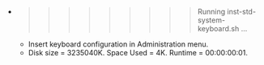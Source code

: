 * >>>>>>>>> Running inst-std-system-keyboard.sh ...
  * Insert keyboard configuration in Administration menu.
  * Disk size = 3235040K. Space Used = 4K. Runtime = 00:00:00:01.
